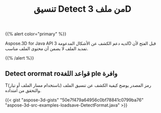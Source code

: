 ﻿---
title: تنسيق Detect من ملف 3D
type: docs
weight: 10
url: /ar/java/detect-format-of-3d-file/
description: Aspose.3D for Java API لديه دعم الكشف عن الأشكال المدعومة 3D قبل الفتح لأن تمديد الملف لا يضمن أن محتوى الملف مناسب.
---
{{% alert color="primary" %}} 

Aspose.3D for Java API لديه دعم الكشف عن الأشكال المدعومة 3D قبل الفتح لأن تمديد الملف لا يضمن أن محتوى الملف مناسب.

{{% /alert %}} 
## **Detect orormat roقواعد اللغة ple وافرة**
Tرمز المصدر يوضح كيفية الكشف عن تنسيق الملف (باستخدام مسار الملف أو تيار) والتحقق من امتداده.

{{< gist "aspose-3d-gists" "50e7f479a64956c0bf78841c0799ba76" "aspose-3d-src-examples-loadsave-DetectFormat.java" >}}




